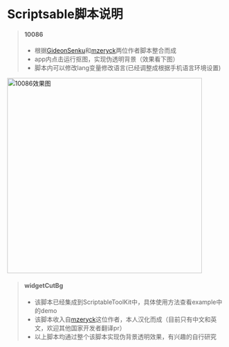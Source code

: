 # Scriptsable脚本说明
> #### 10086
> - 根据[GideonSenku](https://github.com/GideonSenku)和[mzeryck](https://github.com/mzeryck)两位作者脚本整合而成
> - app内点击运行抠图，实现伪透明背景（效果看下图）
> - 脚本内可以修改lang变量修改语言(已经调整成根据手机语言环境设置)

<img src="https://github.com/lowking/Scripts/blob/master/doc/pic/10086.jpeg" width="450"  alt="10086效果图"/><br/>

> #### widgetCutBg
> - 该脚本已经集成到ScriptableToolKit中，具体使用方法查看example中的demo
> - 该脚本收入自[mzeryck](https://github.com/mzeryck)这位作者，本人汉化而成（目前只有中文和英文，欢迎其他国家开发者翻译pr）
> - 以上脚本均通过整个该脚本实现伪背景透明效果，有兴趣的自行研究
